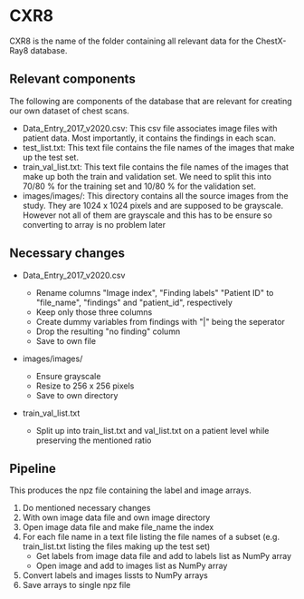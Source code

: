 # CXR8

CXR8 is the name of the folder containing all relevant data for the ChestX-Ray8 database.

## Relevant components

The following are components of the database that are relevant for creating our own dataset of chest scans.

- Data_Entry_2017_v2020.csv: This csv file associates image files with patient data. Most importantly, it contains the findings in each scan.
- test_list.txt: This text file contains the file names of the images that make up the test set.
- train_val_list.txt: This text file contains the file names of the images that make up both the train and validation set. We need to split this into 70/80 % for the training set and 10/80 % for the validation set.
- images/images/: This directory contains all the source images from the study. They are 1024 x 1024 pixels and are supposed to be grayscale. However not all of them are grayscale and this has to be ensure so converting to array is no problem later

## Necessary changes

- Data_Entry_2017_v2020.csv
    - Rename columns "Image index", "Finding labels" "Patient ID" to "file_name", "findings" and "patient_id", respectively
    - Keep only those three columns 
    - Create dummy variables from findings with "|" being the seperator
    - Drop the resulting "no finding" column
    - Save to own file
- images/images/
    - Ensure grayscale
    - Resize to 256 x 256 pixels 
    - Save to own directory
    
- train_val_list.txt
    - Split up into train_list.txt and val_list.txt on a patient level while preserving the mentioned ratio

## Pipeline

This produces the npz file containing the label and image arrays.

1. Do mentioned necessary changes
2. With own image data file and own image directory
3. Open image data file and make file_name the index
4. For each file name in a text file listing the file names of a subset (e.g. train_list.txt listing the files making up the test set)
   - Get labels from image data file and add to labels list as NumPy array
   - Open image and add to images list as NumPy array
5. Convert labels and images lissts to NumPy arrays
6. Save arrays to single npz file